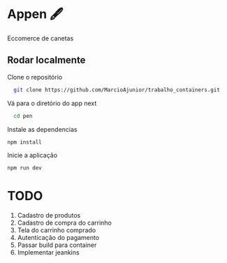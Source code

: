 # Appen :fountain_pen: 

Eccomerce de canetas

## Rodar localmente

Clone o repositório

```bash
  git clone https://github.com/MarcioAjunior/trabalho_containers.git
```

Vá para o diretório do app next

```bash
  cd pen
```

Instale as dependencias

```bash
npm install
```

Inicie a aplicação

```bash
npm run dev
```

# TODO

1. Cadastro de produtos
2. Cadastro de compra do carrinho
3. Tela do carrinho comprado
4. Autenticação do pagamento
5. Passar build para container
6. Implementar jeankins
